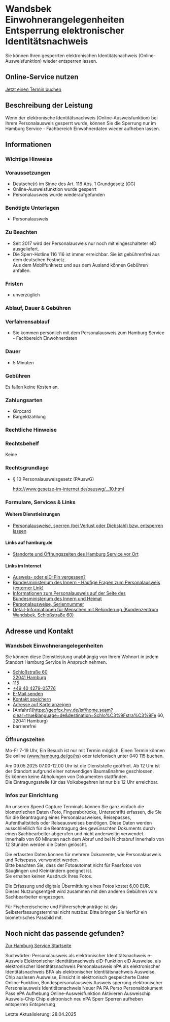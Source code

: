 




Wandsbek Einwohnerangelegenheiten Entsperrung elektronischer Identitätsnachweis
===============================================================================

Sie können Ihren gesperrten elektronischen Identitätsnachweis (Online-Ausweisfunktion) wieder entsperren lassen.

Online-Service nutzen
---------------------

[Jetzt einen Termin buchen](https://serviceportal.hamburg.de/HamburgGateway/FVP/FV/Bezirke/DigiTermin/Dsgvo)

Beschreibung der Leistung
-------------------------

Wenn der elektronische Identitätsnachweis (Online-Ausweisfunktion) bei Ihrem Personalausweis gesperrt wurde, können Sie die Sperrung nur im Hamburg Service - Fachbereich Einwohnerdaten wieder aufheben lassen.

Informationen
-------------

### Wichtige Hinweise

### Voraussetzungen

* Deutsche(r) im Sinne des Art. 116 Abs. 1 Grundgesetz (GG)
* Online-Ausweisfunktion wurde gesperrt
* Personalausweis wurde wiederaufgefunden

### Benötigte Unterlagen

* Personalausweis

### Zu Beachten

* Seit 2017 wird der Personalausweis nur noch mit eingeschalteter eID ausgeliefert.
* Die Sperr-Hotline 116 116 ist immer erreichbar. Sie ist gebührenfrei aus dem deutschen Festnetz.  
  Aus dem Mobilfunknetz und aus dem Ausland können Gebühren anfallen.

### Fristen

  
* unverzüglich

### Ablauf, Dauer & Gebühren

### Verfahrensablauf

* Sie kommen persönlich mit dem Personalausweis zum Hamburg Service - Fachbereich Einwohnerdaten

### Dauer

  
* 5 Minuten
  

### Gebühren

Es fallen keine Kosten an.

### Zahlungsarten

* Girocard
* Bargeldzahlung

### Rechtliche Hinweise

### Rechtsbehelf

Keine

### Rechtsgrundlage

  
* § 10 Personalausweisgesetz (PAuswG)  
    
  <http://www.gesetze-im-internet.de/pauswg/__10.html>

### Formulare, Services & Links

#### Weitere Dienstleistungen

* [Personalausweise, sperren (bei Verlust oder Diebstahl) bzw. entsperren lassen](https://www.hamburg.de/service/suche/personalausweis/)

#### Links auf hamburg.de

* [Standorte und Öffnungszeiten des Hamburg Service vor Ort](https://www.hamburg.de/go/17584)

#### Links im Internet

* [Ausweis- oder eID-Pin vergessen?](http://www.pin-ruecksetzbrief-bestellen.de/)
* [Bundesministerium des Innern - Häufige Fragen zum Personalausweis (externer Link)](https://www.bmi.bund.de/Webs/PA/DE/service/faq/faq-artikel.html)
* [Informationen zum Personalausweis auf der Seite des Bundesministerium des Innern und Heimat](https://www.personalausweisportal.de/)
* [Personalausweise, Seriennummer](https://www.bmi.bund.de/SharedDocs/downloads/DE/veroeffentlichungen/themen/moderne-verwaltung/ausweise/personalausweis-seriennummer.pdf?__blob=publicationFile&v=10)
* [Detail-Informationen für Menschen mit Behinderung (Kundenzentrum Wandsbek, Schloßstraße 60)](https://geofox.hvv.de/jsf/showMobiInformation.seam?id=3013)

Adresse und Kontakt
-------------------

### Wandsbek Einwohnerangelegenheiten

Sie können diese Dienstleistung unabhängig von Ihrem Wohnort in jedem Standort Hamburg Service in Anspruch nehmen.

* [Schloßstraße 60   
  22041 Hamburg](#)
* [115](tel:+4940115 "115")
* [+49 40 4279-05776](tel:+4940427905776 "+49 40 4279-05776")
* [E-Mail senden](mailto:e.wandsbek@hamburgservice.de)
* [Kontakt speichern](//iason.hamburg.de/befi/info/vcard/111100464/ "Kontakt speichern")
* [Adresse auf Karte anzeigen](#)
* [Anfahrt](https://geofox.hvv.de/jsf/home.seam?clear=true&language=de&destination=Schlo%C3%9Fstra%C3%9Fe 60, 22041 Hamburg)
* barrierefrei

### Öffnungszeiten

Mo-Fr 7-19 Uhr, Ein Besuch ist nur mit Termin möglich. Einen Termin können Sie online (www.hamburg.de/go/hs) oder telefonisch unter 040 115 buchen.

Am 09.05.2025 07.00-12.00 Uhr ist die Dienststelle geöffnet. Ab 12 Uhr ist der Standort aufgrund einer notwendigen Baumaßnahme geschlossen.  
Es können keine Abholungen von Dokumenten stattfinden.  
Die Eintragungsstelle für das Volksbegehren ist nur bis 12 Uhr erreichbar.

### Infos zur Einrichtung

An unseren Speed Capture Terminals können Sie ganz einfach die biometrischen Daten (Foto, Fingerabdrücke, Unterschrift) erfassen, die Sie für die Beantragung eines Personalausweises, Reisepasses, Aufenthaltstitels oder Reiseausweises benötigen. Diese Daten werden ausschließlich für die Beantragung des gewünschten Dokuments durch einen Sachbearbeiter abgerufen und nicht anderweitig verwendet. Innerhalb von 60 Minuten nach dem Abruf und bei Nichtabruf innerhalb von 12 Stunden werden die Daten gelöscht.  
  
Die erfassten Daten können für mehrere Dokumente, wie Personalausweis und Reisepass, verwendet werden.  
Bitte beachten Sie, dass der Fotoautomat nicht für Passfotos von Säuglingen und Kleinkindern geeignet ist.  
Sie erhalten keinen Ausdruck Ihres Fotos.  
  
Die Erfassung und digitale Übermittlung eines Fotos kostet 6,00 EUR. Dieses Nutzungsentgelt wird zusammen mit den anderen Gebühren vom Sachbearbeiter eingezogen.  
  
Für Fischereischeine und Führerscheinanträge ist das Selbsterfassungsterminal nicht nutzbar. Bitte bringen Sie hierfür ein biometrisches Passbild mit.

Noch nicht das passende gefunden?
---------------------------------

 [Zur Hamburg Service Startseite](/service/)

Suchwörter: Personalausweis als elektronischer Identitätsnachweis e-Ausweis Elektronischer Identitätsnachweis eID-Funktion eID Ausweise, als elektronischer Identitätsnachweis Personalausweis nPA als elektronischer Identitätsnachweis BPA als elektronischer Identitätsnachweis Ausweise, Chip auslesen Ausweise, Einsicht in elektronisch gespeicherte Daten Online-Funktion, Bundespersonalausweis Ausweis sperrung elektronischer Personalausweis Identitätsnachweis Neuer PA PA Perso Personaldokument Pass ePA Aufhebung Online-Ausweisfunktion Aktivieren Ausweischip Ausweis-Chip Chip elektronisch neu nPA Sperr Sperren aufheben entsperren Entsperrung

Letzte Aktualisierung: 28.04.2025

